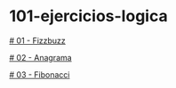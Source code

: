 # 101-ejercicios-logica

[# 01 - Fizzbuzz](https://github.com/gugliio/101-ejercicios-logica/pull/1)

[# 02 - Anagrama](https://github.com/gugliio/101-ejercicios-logica/pull/2)

[# 03 - Fibonacci](https://github.com/gugliio/101-ejercicios-logica/pull/3)